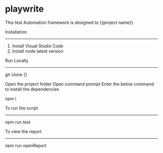 # playwrite

This test Automation framework is designed to {{project name}}

Installation
____________

1. Install Visual Studio Code
2. Install node latest version

Run Locally
____________

git clone {}

Open the project folder
Open command prompt
Enter the below command to install the dependencies

npm i

To run the script
_________________

npm run test

To view the report
____________________

npm run openReport

